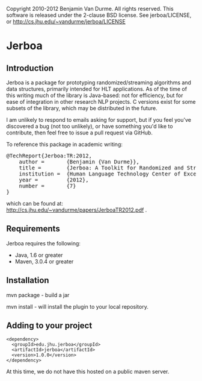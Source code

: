 Copyright 2010-2012 Benjamin Van Durme. All rights reserved.
This software is released under the 2-clause BSD license.
See jerboa/LICENSE, or http://cs.jhu.edu/~vandurme/jerboa/LICENSE

Jerboa
======

Introduction
------------

Jerboa is a package for prototyping randomized/streaming algorithms and data
structures, primarily intended for HLT applications. As of the time of this
writing much of the library is Java-based: not for efficiency, but for ease of
integration in other research NLP projects. C versions exist for some subsets of
the library, which may be distributed in the future.

I am unlikely to respond to emails asking for support, but if you feel you've
discovered a bug (not too unlikely), or have something you'd like to contribute,
then feel free to issue a pull request via GitHub.

To reference this package in academic writing:

<pre>
@TechReport{Jerboa:TR:2012,
	author =       {Benjamin {Van Durme}},
	title =        {Jerboa: A Toolkit for Randomized and Streaming Algorithms},
	institution =  {Human Language Technology Center of Excellence, Johns Hopkins University},
	year =         {2012},
	number =       {7}
}
</pre>

which can be found at: http://cs.jhu.edu/~vandurme/papers/JerboaTR2012.pdf .

Requirements
------------

Jerboa requires the following:
* Java, 1.6 or greater
* Maven, 3.0.4 or greater

Installation
------------

mvn package - build a jar

mvn install - will install the plugin to your local repository.

Adding to your project
----------------------

    <dependency>
      <groupId>edu.jhu.jerboa</groupId>
      <artifactId>jerboa</artifactId>
      <version>1.0.0</version>
    </dependency>

At this time, we do not have this hosted on a public maven server. 

